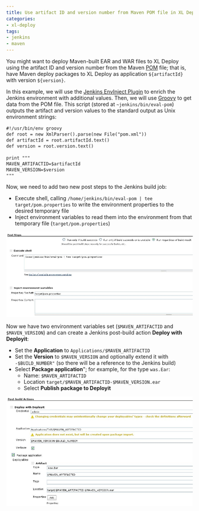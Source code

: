 ```yaml
---
title: Use artifact ID and version number from Maven POM file in XL Deploy
categories:
- xl-deploy
tags:
- jenkins
- maven
---
```


You might want to deploy Maven-built EAR and WAR files to XL Deploy using the artifact ID and version number from the Maven [POM](http://maven.apache.org/pom.html) file; that is, have Maven deploy packages to XL Deploy as application `${artifactId}` with version `${version}`.

In this example, we will use the [Jenkins EnvInject Plugin](https://wiki.jenkins-ci.org/display/JENKINS/EnvInject+Plugin) to enrich the Jenkins environment with additional values. Then, we will use [Groovy](http://groovy.codehaus.org/) to get data from the POM file. This script (stored at `~jenkins/bin/eval-pom`) outputs the artifact and version values to the standard output as Unix environment strings:

    #!/usr/bin/env groovy
    def root = new XmlParser().parse(new File("pom.xml"))
    def artifactId = root.artifactId.text()
    def version = root.version.text()
 
    print """
    MAVEN_ARTIFACTID=$artifactId
    MAVEN_VERSION=$version
    """

Now, we need to add two new post steps to the Jenkins build job:

* Execute shell, calling `/home/jenkins/bin/eval-pom | tee target/pom.properties` to write the environment properties to the desired temporary file
* Inject environment variables to read them into the environment from that temporary file (`target/pom.properties`)

![Jenkins post steps](/images/use-artifact-id-version-number-from-maven-pom/post-steps.png)

Now we have two environment variables set (`$MAVEN_ARTIFACTID` and `$MAVEN_VERSION`) and can create a Jenkins post-build action **Deploy with Deployit**:

* Set the **Application** to `Applications/$MAVEN_ARTIFACTID`
* Set the **Version** to `$MAVEN_VERSION` and optionally extend it with `-$BUILD_NUMBER"` (so there will be a reference to the Jenkins build)
* Select **Package application**"; for example, for the type `was.Ear`:
    * Name: `$MAVEN_ARTIFACTID`
    * Location `target/$MAVEN_ARTIFACTID-$MAVEN_VERSION.ear`
    * Select **Publish package to Deployit**

![Jenkins post-build action](/images/use-artifact-id-version-number-from-maven-pom/post-build-action.png)
